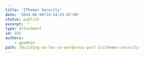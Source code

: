 ```yaml
---
title: 'IThemes Security'
date: '2014-06-04T14:14:25-07:00'
status: publish
excerpt: ''
type: attachment
id: 555
authors:
    - gpadmin
path: /building-an-lms-in-wordpress-part-3/ithemes-security
---
```

<!DOCTYPE html PUBLIC "-//W3C//DTD HTML 4.0 Transitional//EN" "http://www.w3.org/TR/REC-html40/loose.dtd">
<?xml encoding="UTF-8">
